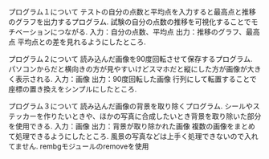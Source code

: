 プログラム１について
テストの自分の点数と平均点を入力すると最高点と推移のグラフを出力するプログラム.
試験の自分の点数の推移を可視化することでモチベーションにつながる.
入力：自分の点数、平均点
出力：推移のグラフ、最高点
平均点との差を見れるようにしたところ.


プログラム２について
読み込んだ画像を90度回転させて保存するプログラム.
パソコンからだと横向きの方が見やすいけどスマホだと縦にした方が画像が大きく表示される.
入力：画像
出力：90度回転した画像
行列にして転置することで座標の置き換えをシンプルにしたところ.


プログラム３について
読み込んだ画像の背景を取り除くプログラム.
シールやステッカーを作りたいときや、ほかの写真に合成したいとき背景を取り除いた部分を使用できる.
入力：画像
出力：背景が取り除かれた画像
複数の画像をまとめて処理できるようにしたところ.
風景の写真などは上手く処理できないので入れてません.
rembgモジュールのremoveを使用
